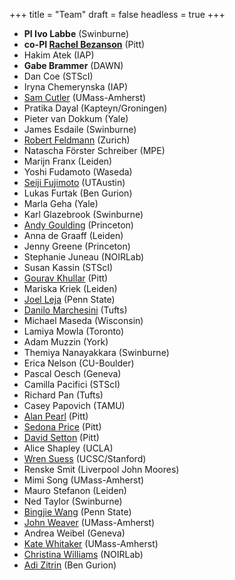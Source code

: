 +++
title = "Team"
draft = false
headless = true
+++

- **PI Ivo Labbe** (Swinburne)
- **co-PI [Rachel Bezanson](https://rachelbezanson.github.io)** (Pitt)
- Hakim Atek (IAP)
- **Gabe Brammer** (DAWN)
- Dan Coe (STScI)
- Iryna Chemerynska (IAP)
- [Sam Cutler](https://samecutler.github.io) (UMass-Amherst)
- Pratika Dayal (Kapteyn/Groningen)
- Pieter van Dokkum (Yale)
- James Esdaile (Swinburne)
- [Robert Feldmann](https://www.ics.uzh.ch/~feldmann) (Zurich)
- Natascha Förster Schreiber (MPE)
- Marijn Franx (Leiden)
- Yoshi Fudamoto (Waseda)
- [Seiji Fujimoto](https://sf-seiji.com/) (UTAustin)
- Lukas Furtak (Ben Gurion)
- Marla Geha (Yale)
- Karl Glazebrook (Swinburne)
- [Andy Goulding](https://www.astro.princeton.edu/~goulding/) (Princeton)
- Anna de Graaff (Leiden)
- Jenny Greene (Princeton)
- Stephanie Juneau (NOIRLab)
- Susan Kassin (STScI)
- [Gourav Khullar](https://www.gouravkhullar.com) (Pitt)
- Mariska Kriek (Leiden)
- [Joel Leja](https://www.personal.psu.edu/jql6565/) (Penn State)
- [Danilo Marchesini](http://cosmos.phy.tufts.edu/~danilo/) (Tufts)
- Michael Maseda (Wisconsin)
- Lamiya Mowla (Toronto)
- Adam Muzzin (York)
- Themiya Nanayakkara (Swinburne)
- Erica Nelson (CU-Boulder)
- Pascal Oesch (Geneva)
- Camilla Pacifici (STScI)
- Richard Pan (Tufts)
- Casey Papovich (TAMU)
- [Alan Pearl](https://alanpearl.github.io) (Pitt)
- [Sedona Price](https://sedonaprice.github.io) (Pitt)
- [David Setton](https://davidjsetton.github.io) (Pitt)
- Alice Shapley (UCLA)
- [Wren Suess](https://wrensuess.github.io) (UCSC/Stanford)
- Renske Smit (Liverpool John Moores)
- Mimi Song (UMass-Amherst)
- Mauro Stefanon (Leiden)
- Ned Taylor (Swinburne)
- [Bingjie Wang](https://wangbingjie.github.io) (Penn State)
- [John Weaver](https://astroweaver.github.io) (UMass-Amherst)
- Andrea Weibel (Geneva)
- [Kate Whitaker](https://www.astrowhit.com) (UMass-Amherst)
- [Christina Williams](https://mips.as.arizona.edu/~cwilliams) (NOIRLab)
- [Adi Zitrin](https://sites.physics.bgu.ac.il/zitrin/) (Ben Gurion)




<!-- - Heath Shipley (Rose-Hulman) -->
